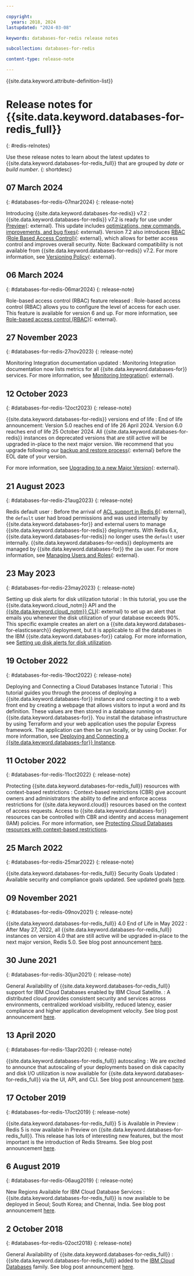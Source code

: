 ```yaml
---

copyright:
  years: 2018, 2024
lastupdated: "2024-03-08"

keywords: databases-for-redis release notes

subcollection: databases-for-redis

content-type: release-note

---
```


{{site.data.keyword.attribute-definition-list}}

# Release notes for {{site.data.keyword.databases-for-redis_full}}
{: #redis-relnotes}

Use these release notes to learn about the latest updates to {{site.data.keyword.databases-for-redis_full}} that are grouped by _date_ or _build number_.
{: shortdesc}

## 07 March 2024
{: #databases-for-redis-07mar2024}
{: release-note}

Introducing {{site.data.keyword.databases-for-redis}} v7.2
:  {{site.data.keyword.databases-for-redis}} v7.2 is ready for use under [Preview](/docs/cloud-databases?topic=cloud-databases-versioning-policy#version-tags){: external}. This update includes [optimizations, new commands, improvements, and bug fixes](https://raw.githubusercontent.com/redis/redis/7.2/00-RELEASENOTES){: external}. Version 7.2 also introduces [RBAC (Role Based Access Control)](/docs/databases-for-redis?topic=databases-for-redis-user-management&interface=ui#redis-rbac){: external}, which allows for better access control and improves overall security. Note: Backward compatibility is not available from {{site.data.keyword.databases-for-redis}} v7.2. For more information, see [Versioning Policy](/docs/cloud-databases?topic=cloud-databases-versioning-policy){: external}.

## 06 March 2024
{: #databases-for-redis-06mar2024}
{: release-note}

Role-based access control (RBAC) feature released
:  Role-based access control (RBAC) allows you to configure the level of access for each user. This feature is available for version 6 and up. For more information, see [Role-based access control (RBAC)](/docs/databases-for-redis?topic=databases-for-redis-user-management&interface=ui#redis-rbac){: external}.

## 27 November 2023
{: #databases-for-redis-27nov2023}
{: release-note}

Monitoring Integration documentation updated
:  Monitoring Integration documentation now lists metrics for all {{site.data.keyword.databases-for}} services. For more information, see [Monitoring Integration](/docs/cloud-databases?topic=cloud-databases-monitoring){: external}.

## 12 October 2023
{: #databases-for-redis-12oct2023}
{: release-note}

{{site.data.keyword.databases-for-redis}} versions end of life
:  End of life announcement: Version 5.0 reaches end of life 26 April 2024. Version 6.0 reaches end of life 25 October 2024. All {{site.data.keyword.databases-for-redis}} instances on deprecated versions that are still active will be upgraded in-place to the next major version. We recommend that you upgrade following our [backup and restore process](/docs/cloud-databases?topic=cloud-databases-dashboard-backups){: external} before the EOL date of your version.

For more information, see [Upgrading to a new Major Version](/docs/databases-for-redis?topic=databases-for-redis-upgrading){: external}.

## 21 August 2023
{: #databases-for-redis-21aug2023}
{: release-note}

Redis default user
:  Before the arrival of [ACL support in Redis 6](https://redis.com/blog/getting-started-redis-6-access-control-lists-acls/){: external}, the `default` user had broad permissions and was used internally by {{site.data.keyword.databases-for}} and external users to manage {{site.data.keyword.databases-for-redis}} deployments. With Redis 6.x, {{site.data.keyword.databases-for-redis}} no longer uses the `default` user internally. {{site.data.keyword.databases-for-redis}} deployments are managed by {{site.data.keyword.databases-for}} the `ibm` user. For more information, see [Managing Users and Roles](/docs/databases-for-redis?topic=databases-for-redis-user-management){: external}.

## 23 May 2023
{: #databases-for-redis-23may2023}
{: release-note}

Setting up disk alerts for disk utilization tutorial
:  In this tutorial, you use the {{site.data.keyword.cloud_notm}} API and the [{{site.data.keyword.cloud_notm}} CLI](https://cloud.ibm.com/docs/cli?topic=cli-getting-started){: external} to set up an alert that emails you whenever the disk utilization of your database exceeds 90%. This specific example creates an alert on a {{site.data.keyword.databases-for-elasticsearch}} deployment, but it is applicable to all the databases in the IBM {{site.data.keyword.databases-for}} catalog. For more information, see [Setting up disk alerts for disk utilization](/docs/databases-for-redis?topic=databases-for-redis-disk-util-alert-tutorial).

## 19 October 2022
{: #databases-for-redis-19oct2022}
{: release-note}

Deploying and Connecting a Cloud Databases Instance Tutorial
:  This tutorial guides you through the process of deploying a {{site.data.keyword.databases-for}} instance and connecting it to a web front end by creating a webpage that allows visitors to input a word and its definition. These values are then stored in a database running on {{site.data.keyword.databases-for}}. You install the database infrastructure by using Terraform and your web application uses the popular Express framework. The application can then be run locally, or by using Docker. For more information, see [Deploying and Connecting a {{site.data.keyword.databases-for}} Instance](/docs/databases-for-redis?topic=cloud-databases-create-instance-tutorial).

## 11 October 2022
{: #databases-for-redis-11oct2022}
{: release-note}

Protecting {{site.data.keyword.databases-for-redis_full}} resources with context-based restrictions
:  Context-based restrictions (CBR) give account owners and administrators the ability to define and enforce access restrictions for {{site.data.keyword.cloud}} resources based on the context of access requests. Access to {{site.data.keyword.databases-for}} resources can be controlled with CBR and identity and access management (IAM) policies. For more information, see [Protecting Cloud Databases resources with context-based restrictions](/docs/databases-for-redis?topic=cloud-databases-cbr&interface=ui).

## 25 March 2022
{: #databases-for-redis-25mar2022}
{: release-note}

{{site.data.keyword.databases-for-redis_full}} Security Goals Updated
:  Available security and compliance goals updated. See updated goals [here](/docs/databases-for-redis?topic=databases-for-redis-manage-security-compliance).

## 09 November 2021
{: #databases-for-redis-09nov2021}
{: release-note}

{{site.data.keyword.databases-for-redis_full}} 4.0 End of Life in May 2022
:  After May 27, 2022, all {{site.data.keyword.databases-for-redis_full}} instances on version 4.0 that are still active will be upgraded in-place to the next major version, Redis 5.0. See blog post announcement [here](https://www.ibm.com/cloud/blog/announcements/ibm-cloud-databases-for-redis-4-end-of-life-in-march-2022).

## 30 June 2021
{: #databases-for-redis-30jun2021}
{: release-note}

General Availability of {{site.data.keyword.databases-for-redis_full}} support for IBM Cloud Databases enabled by IBM Cloud Satellite.
:  A distributed cloud provides consistent security and services across environments, centralized workload visibility, reduced latency, easier compliance and higher application development velocity. See blog post announcement [here](https://www.ibm.com/cloud/blog/announcements/deploy-managed-cloud-native-databases-anywhere-with-ibm-cloud-satellite).

## 13 April 2020
{: #databases-for-redis-13apr2020}
{: release-note}

{{site.data.keyword.databases-for-redis_full}} autoscaling
:  We are excited to announce that autoscaling of your deployments based on disk capacity and disk I/O utilization is now available for {{site.data.keyword.databases-for-redis_full}} via the UI, API, and CLI. See blog post announcement [here](https://www.ibm.com/cloud/blog/announcements/ibm-cloud-databases-portfolio-introduces-autoscaling).

## 17 October 2019
{: #databases-for-redis-17oct2019}
{: release-note}

{{site.data.keyword.databases-for-redis_full}} 5 is Available in Preview
:  Redis 5 is now available in Preview on {{site.data.keyword.databases-for-redis_full}}. This release has lots of interesting new features, but the most important is the introduction of Redis Streams. See blog post announcement [here](https://www.ibm.com/cloud/blog/announcements/databases-for-redis-5-is-available-in-preview).

## 6 August 2019
{: #databases-for-redis-06aug2019}
{: release-note}

New Regions Available for IBM Cloud Database Services
:  {{site.data.keyword.databases-for-redis_full}} is now available to be deployed in Seoul; South Korea; and Chennai, India. See blog post announcement [here](https://www.ibm.com/cloud/blog/announcements/new-regions-available-for-ibm-cloud-database-services).

## 2 October 2018
{: #databases-for-redis-02oct2018}
{: release-note}

General Availability of {{site.data.keyword.databases-for-redis_full}}
:  {{site.data.keyword.databases-for-redis_full}} added to the [IBM Cloud Databases](https://www.ibm.com/cloud/databases) family. See blog post announcement [here](https://www.ibm.com/cloud/blog/ibm-cloud-databases-for-postgresql-and-databases-for-redis-are-now-generally-available).
